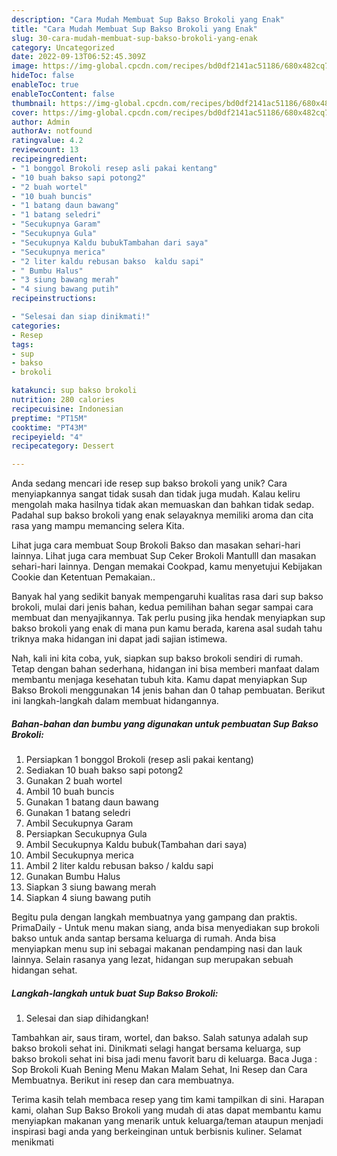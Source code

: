 ```yaml
---
description: "Cara Mudah Membuat Sup Bakso Brokoli yang Enak"
title: "Cara Mudah Membuat Sup Bakso Brokoli yang Enak"
slug: 30-cara-mudah-membuat-sup-bakso-brokoli-yang-enak
category: Uncategorized
date: 2022-09-13T06:52:45.309Z
image: https://img-global.cpcdn.com/recipes/bd0df2141ac51186/680x482cq70/sup-bakso-brokoli-foto-resep-utama.jpg
hideToc: false
enableToc: true
enableTocContent: false
thumbnail: https://img-global.cpcdn.com/recipes/bd0df2141ac51186/680x482cq70/sup-bakso-brokoli-foto-resep-utama.jpg
cover: https://img-global.cpcdn.com/recipes/bd0df2141ac51186/680x482cq70/sup-bakso-brokoli-foto-resep-utama.jpg
author: Admin
authorAv: notfound
ratingvalue: 4.2
reviewcount: 13
recipeingredient:
- "1 bonggol Brokoli resep asli pakai kentang"
- "10 buah bakso sapi potong2"
- "2 buah wortel"
- "10 buah buncis"
- "1 batang daun bawang"
- "1 batang seledri"
- "Secukupnya Garam"
- "Secukupnya Gula"
- "Secukupnya Kaldu bubukTambahan dari saya"
- "Secukupnya merica"
- "2 liter kaldu rebusan bakso  kaldu sapi"
- " Bumbu Halus"
- "3 siung bawang merah"
- "4 siung bawang putih"
recipeinstructions:

- "Selesai dan siap dinikmati!"
categories:
- Resep
tags:
- sup
- bakso
- brokoli

katakunci: sup bakso brokoli 
nutrition: 280 calories
recipecuisine: Indonesian
preptime: "PT15M"
cooktime: "PT43M"
recipeyield: "4"
recipecategory: Dessert

---
```





Anda sedang mencari ide resep sup bakso brokoli yang unik? Cara menyiapkannya sangat tidak susah dan tidak juga mudah. Kalau keliru mengolah maka hasilnya tidak akan memuaskan dan bahkan tidak sedap. Padahal sup bakso brokoli yang enak selayaknya memiliki aroma dan cita rasa yang mampu memancing selera Kita.





Lihat juga cara membuat Soup Brokoli Bakso dan masakan sehari-hari lainnya. Lihat juga cara membuat Sup Ceker Brokoli Mantulll dan masakan sehari-hari lainnya. Dengan memakai Cookpad, kamu menyetujui Kebijakan Cookie dan Ketentuan Pemakaian..

Banyak hal yang sedikit banyak mempengaruhi kualitas rasa dari sup bakso brokoli, mulai dari jenis bahan, kedua pemilihan bahan segar sampai cara membuat dan menyajikannya. Tak perlu pusing jika hendak menyiapkan sup bakso brokoli yang enak di mana pun kamu berada, karena asal sudah tahu triknya maka hidangan ini dapat jadi sajian istimewa.






Nah, kali ini kita coba, yuk, siapkan sup bakso brokoli sendiri di rumah. Tetap dengan bahan sederhana, hidangan ini bisa memberi manfaat dalam membantu menjaga kesehatan tubuh kita. Kamu dapat menyiapkan Sup Bakso Brokoli menggunakan 14 jenis bahan dan 0 tahap pembuatan. Berikut ini langkah-langkah dalam membuat hidangannya.

<!--inarticleads1-->

##### Bahan-bahan dan bumbu yang digunakan untuk pembuatan Sup Bakso Brokoli:

1. Persiapkan 1 bonggol Brokoli (resep asli pakai kentang)
1. Sediakan 10 buah bakso sapi potong2
1. Gunakan 2 buah wortel
1. Ambil 10 buah buncis
1. Gunakan 1 batang daun bawang
1. Gunakan 1 batang seledri
1. Ambil Secukupnya Garam
1. Persiapkan Secukupnya Gula
1. Ambil Secukupnya Kaldu bubuk(Tambahan dari saya)
1. Ambil Secukupnya merica
1. Ambil 2 liter kaldu rebusan bakso / kaldu sapi
1. Gunakan  Bumbu Halus
1. Siapkan 3 siung bawang merah
1. Siapkan 4 siung bawang putih


Begitu pula dengan langkah membuatnya yang gampang dan praktis. PrimaDaily - Untuk menu makan siang, anda bisa menyediakan sup brokoli bakso untuk anda santap bersama keluarga di rumah. Anda bisa menyiapkan menu sup ini sebagai makanan pendamping nasi dan lauk lainnya. Selain rasanya yang lezat, hidangan sup merupakan sebuah hidangan sehat. 

<!--inarticleads2-->

##### Langkah-langkah untuk buat Sup Bakso Brokoli:


1. Selesai dan siap dihidangkan!

Tambahkan air, saus tiram, wortel, dan bakso. Salah satunya adalah sup bakso brokoli sehat ini. Dinikmati selagi hangat bersama keluarga, sup bakso brokoli sehat ini bisa jadi menu favorit baru di keluarga. Baca Juga : Sop Brokoli Kuah Bening Menu Makan Malam Sehat, Ini Resep dan Cara Membuatnya. Berikut ini resep dan cara membuatnya. 

Terima kasih telah membaca resep yang tim kami tampilkan di sini. Harapan kami, olahan Sup Bakso Brokoli yang mudah di atas dapat membantu kamu menyiapkan makanan yang menarik untuk keluarga/teman ataupun menjadi inspirasi bagi anda yang berkeinginan untuk berbisnis kuliner. Selamat menikmati

